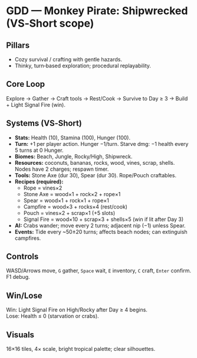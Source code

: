 # GDD — Monkey Pirate: Shipwrecked (VS‑Short scope)

## Pillars
- Cozy survival / crafting with gentle hazards.
- Thinky, turn‑based exploration; procedural replayability.

## Core Loop
Explore → Gather → Craft tools → Rest/Cook → Survive to Day ≥ 3 → Build + Light Signal Fire (win).

## Systems (VS‑Short)
- **Stats:** Health (10), Stamina (100), Hunger (100).
- **Turn:** +1 per player action. Hunger −1/turn. Starve dmg: −1 health every 5 turns at 0 Hunger.
- **Biomes:** Beach, Jungle, Rocky/High, Shipwreck.
- **Resources:** coconuts, bananas, rocks, wood, vines, scrap, shells. Nodes have 2 charges; respawn timer.
- **Tools:** Stone Axe (dur 30), Spear (dur 30). Rope/Pouch craftables.
- **Recipes (required):**
  - Rope = vines×2
  - Stone Axe = wood×1 + rock×2 + rope×1
  - Spear = wood×1 + rock×1 + rope×1
  - Campfire = wood×3 + rocks×4 (rest/cook)
  - Pouch = vines×2 + scrap×1 (+5 slots)
  - Signal Fire = wood×10 + scrap×3 + shells×5 (win if lit after Day 3)
- **AI:** Crabs wander; move every 2 turns; adjacent nip (−1) unless Spear.
- **Events:** Tide every ~50±20 turns; affects beach nodes; can extinguish campfires.

## Controls
WASD/Arrows move, `G` gather, `Space` wait, `E` inventory, `C` craft, `Enter` confirm. F1 debug.

## Win/Lose
Win: Light Signal Fire on High/Rocky after Day ≥ 4 begins.  
Lose: Health ≤ 0 (starvation or crabs).

## Visuals
16×16 tiles, 4× scale, bright tropical palette; clear silhouettes.
